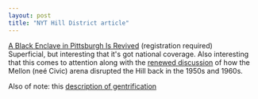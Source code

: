 ```yaml
---
layout: post
title: "NYT Hill District article"
---
```




<a href="http://www.nytimes.com/2002/08/09/national/09HILL.html">A Black Enclave in Pittsburgh Is Revived</a> (registration required)<br>
Superficial, but interesting that it's got national coverage. Also interesting that this comes to attention along with the <a href="http://www.post-gazette.com/neigh_city/20020711arena8.asp">renewed discussion</a> of how the Mellon (ne&eacute; Civic) arena disrupted the Hill back in the 1950s and 1960s.</p>

<p>Also of note: this <a href="http://www.uncanny.net/~wetzel/gentry.htm">description of gentrification</a></p>


